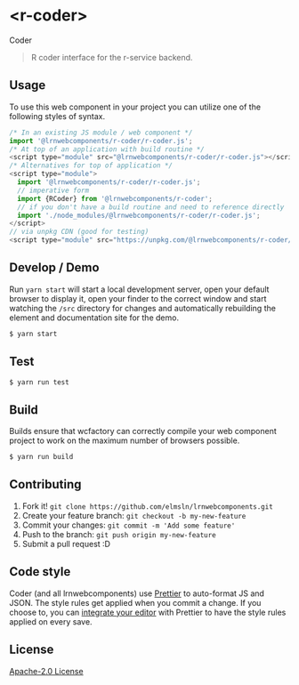 # &lt;r-coder&gt;

Coder
> R coder interface for the r-service backend.

## Usage
To use this web component in your project you can utilize one of the following styles of syntax.

```js
/* In an existing JS module / web component */
import '@lrnwebcomponents/r-coder/r-coder.js';
/* At top of an application with build routine */
<script type="module" src="@lrnwebcomponents/r-coder/r-coder.js"></script>
/* Alternatives for top of application */
<script type="module">
  import '@lrnwebcomponents/r-coder/r-coder.js';
  // imperative form
  import {RCoder} from '@lrnwebcomponents/r-coder';
  // if you don't have a build routine and need to reference directly
  import './node_modules/@lrnwebcomponents/r-coder/r-coder.js';
</script>
// via unpkg CDN (good for testing)
<script type="module" src="https://unpkg.com/@lrnwebcomponents/r-coder/r-coder.js"></script>
```

## Develop / Demo
Run `yarn start` will start a local development server, open your default browser to display it, open your finder to the correct window and start watching the `/src` directory for changes and automatically rebuilding the element and documentation site for the demo.
```bash
$ yarn start
```

## Test

```bash
$ yarn run test
```

## Build
Builds ensure that wcfactory can correctly compile your web component project to
work on the maximum number of browsers possible.
```bash
$ yarn run build
```

## Contributing

1. Fork it! `git clone https://github.com/elmsln/lrnwebcomponents.git`
2. Create your feature branch: `git checkout -b my-new-feature`
3. Commit your changes: `git commit -m 'Add some feature'`
4. Push to the branch: `git push origin my-new-feature`
5. Submit a pull request :D

## Code style

Coder (and all lrnwebcomponents) use [Prettier][prettier] to auto-format JS and JSON.  The style rules get applied when you commit a change.  If you choose to, you can [integrate your editor][prettier-ed] with Prettier to have the style rules applied on every save.

[prettier]: https://github.com/prettier/prettier/
[prettier-ed]: https://github.com/prettier/prettier/#editor-integration
[polyserve]: https://github.com/Polymer/polyserve
[web-component-tester]: https://github.com/Polymer/web-component-tester

## License
[Apache-2.0 License](http://opensource.org/licenses/Apache-2.0)
